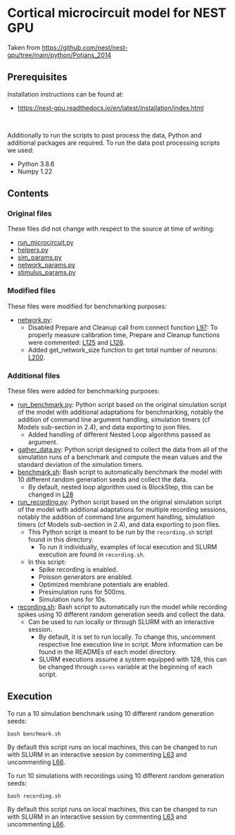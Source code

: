 # Cortical microcircuit model for NEST GPU

Taken from https://github.com/nest/nest-gpu/tree/main/python/Potjans_2014
<br>

## Prerequisites

Installation instructions can be found at:
 - https://nest-gpu.readthedocs.io/en/latest/installation/index.html

<br>

Additionally to run the scripts to post process the data, Python and additional packages are required.
To run the data post processing scripts we used:
 * Python 3.8.6
 * Numpy 1.22

## Contents

### Original files

These files did not change with respect to the source at time of writing:
 - [run_microcircuit.py](run_microcircuit.py)
 - [helpers.py](helpers.py)
 - [sim_params.py](sim_params.py)
 - [network_params.py](network_params.py)
 - [stimulus_params.py](stimulus_params.py)


### Modified files

These files were modified for benchmarking purposes:
 - [network.py](network.py):
   - Disabled Prepare and Cleanup call from connect function [L97](network.py#L97): To properly measure calibration time, Prepare and Cleanup functions were commented: [L125](network.py#L125) and [L126](network.py#L126).
   - Added get_network_size function to get total number of neurons: [L200](network.py#L200).

### Additional files

These files were added for benchmarking purposes:
 - [run_benchmark.py](run_benchmark.py): Python script based on the original simulation script of the model with additional adaptations for benchmarking, notably the addition of command line argument handling, simulation timers (cf Models sub-section in 2.4), and data exporting to json files.
   - Added handling of different Nested Loop algorithms passed as argument.
 - [gather_data.py](gather_data.py): Python script designed to collect the data from all of the simulation runs of a benchmark and compute the mean values and the standard deviation of the simulation timers.
 - [benchmark.sh](benchmark.sh): Bash script to automatically benchmark the model with 10 different random generation seeds and collect the data.
   - By default, nested loop algorithm used is BlockStep, this can be changed in [L28](benchmark.sh#L28)
 - [run_recording.py](run_recording.py): Python script based on the original simulation script of the model with additional adaptations for multiple recording sessions, notably the addition of command line argument handling, simulation timers (cf Models sub-section in 2.4), and data exporting to json files.
   - This Python script is meant to be run by the ```recording.sh``` script found in this directory.
     - To run it individually, examples of local execution and SLURM execution are found in ```recording.sh```.
   - In this script:
     - Spike recording is enabled.
     - Poisson generators are enabled.
     - Optimized membrane potentials are enabled.
     - Presimulation runs for 500ms.
     - Simulation runs for 10s.
- [recording.sh](recording.sh): Bash script to automatically run the model while recording spikes using 10 different random generation seeds and collect the data.
   - Can be used to run locally or through SLURM with an interactive session.
     - By default, it is set to run locally. To change this, uncomment respective line execution line in script. More information can be found in the READMEs of each model directory.
     - SLURM executions assume a system equipped with 128, this can be changed through ```cores``` variable at the beginning of each script.
 
## Execution

To run a 10 simulation benchmark using 10 different random generation seeds:
```shell
bash benchmark.sh
```

By default this script runs on local machines, this can be changed to run with SLURM in an interactive session by commenting [L63](benchmark.sh#L63) and uncommenting [L66](benchmark.sh#L66).

To run 10 simulations with recordings using 10 different random generation seeds:
```shell
bash recording.sh
```

By default this script runs on local machines, this can be changed to run with SLURM in an interactive session by commenting [L63](recording.sh#L63) and uncommenting [L66](recording.sh#L66).

